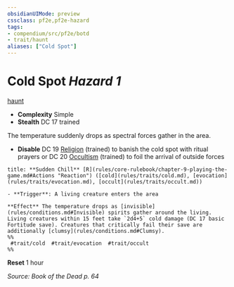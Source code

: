 ```yaml
---
obsidianUIMode: preview
cssclass: pf2e,pf2e-hazard
tags:
- compendium/src/pf2e/botd
- trait/haunt
aliases: ["Cold Spot"]
---
```

# Cold Spot *Hazard 1*  
[haunt](rules/traits/haunt.md "Haunt Hazard Trait")  

- **Complexity** Simple
- **Stealth** DC 17 trained  

The temperature suddenly drops as spectral forces gather in the area.

- **Disable** DC 19 [Religion](compendium/skills.md#Religion) (trained) to banish the cold spot with ritual prayers or DC 20 [Occultism](compendium/skills.md#Occultism) (trained) to foil the arrival of outside forces  

```ad-embed-ability
title: **Sudden Chill** [R](rules/core-rulebook/chapter-9-playing-the-game.md#Actions "Reaction") ([cold](rules/traits/cold.md), [evocation](rules/traits/evocation.md), [occult](rules/traits/occult.md))

- **Trigger**: A living creature enters the area

**Effect** The temperature drops as [invisible](rules/conditions.md#Invisible) spirits gather around the living. Living creatures within 15 feet take `2d4+5` cold damage (DC 17 basic Fortitude save). Creatures that critically fail their save are additionally [clumsy](rules/conditions.md#Clumsy).  
%%
 #trait/cold  #trait/evocation  #trait/occult 
%%
```

**Reset** 1 hour  

*Source: Book of the Dead p. 64*
